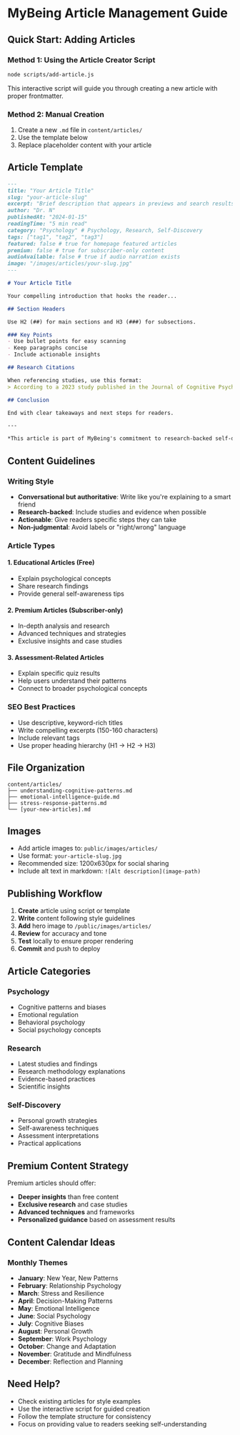 # MyBeing Article Management Guide

## Quick Start: Adding Articles

### Method 1: Using the Article Creator Script
```bash
node scripts/add-article.js
```
This interactive script will guide you through creating a new article with proper frontmatter.

### Method 2: Manual Creation
1. Create a new `.md` file in `content/articles/`
2. Use the template below
3. Replace placeholder content with your article

## Article Template

```markdown
---
title: "Your Article Title"
slug: "your-article-slug"
excerpt: "Brief description that appears in previews and search results"
author: "Dr. N"
publishedAt: "2024-01-15"
readingTime: "5 min read"
category: "Psychology" # Psychology, Research, Self-Discovery
tags: ["tag1", "tag2", "tag3"]
featured: false # true for homepage featured articles
premium: false # true for subscriber-only content
audioAvailable: false # true if audio narration exists
image: "/images/articles/your-slug.jpg"
---

# Your Article Title

Your compelling introduction that hooks the reader...

## Section Headers

Use H2 (##) for main sections and H3 (###) for subsections.

### Key Points
- Use bullet points for easy scanning
- Keep paragraphs concise
- Include actionable insights

## Research Citations

When referencing studies, use this format:
> According to a 2023 study published in the Journal of Cognitive Psychology...

## Conclusion

End with clear takeaways and next steps for readers.

---

*This article is part of MyBeing's commitment to research-backed self-discovery.*
```

## Content Guidelines

### Writing Style
- **Conversational but authoritative**: Write like you're explaining to a smart friend
- **Research-backed**: Include studies and evidence when possible
- **Actionable**: Give readers specific steps they can take
- **Non-judgmental**: Avoid labels or "right/wrong" language

### Article Types

#### 1. Educational Articles (Free)
- Explain psychological concepts
- Share research findings
- Provide general self-awareness tips

#### 2. Premium Articles (Subscriber-only)
- In-depth analysis and research
- Advanced techniques and strategies
- Exclusive insights and case studies

#### 3. Assessment-Related Articles
- Explain specific quiz results
- Help users understand their patterns
- Connect to broader psychological concepts

### SEO Best Practices
- Use descriptive, keyword-rich titles
- Write compelling excerpts (150-160 characters)
- Include relevant tags
- Use proper heading hierarchy (H1 → H2 → H3)

## File Organization

```
content/articles/
├── understanding-cognitive-patterns.md
├── emotional-intelligence-guide.md
├── stress-response-patterns.md
└── [your-new-articles].md
```

## Images
- Add article images to: `public/images/articles/`
- Use format: `your-article-slug.jpg`
- Recommended size: 1200x630px for social sharing
- Include alt text in markdown: `![Alt description](image-path)`

## Publishing Workflow

1. **Create** article using script or template
2. **Write** content following style guidelines
3. **Add** hero image to `/public/images/articles/`
4. **Review** for accuracy and tone
5. **Test** locally to ensure proper rendering
6. **Commit** and push to deploy

## Article Categories

### Psychology
- Cognitive patterns and biases
- Emotional regulation
- Behavioral psychology
- Social psychology concepts

### Research
- Latest studies and findings
- Research methodology explanations
- Evidence-based practices
- Scientific insights

### Self-Discovery
- Personal growth strategies
- Self-awareness techniques
- Assessment interpretations
- Practical applications

## Premium Content Strategy

Premium articles should offer:
- **Deeper insights** than free content
- **Exclusive research** and case studies
- **Advanced techniques** and frameworks
- **Personalized guidance** based on assessment results

## Content Calendar Ideas

### Monthly Themes
- **January**: New Year, New Patterns
- **February**: Relationship Psychology
- **March**: Stress and Resilience
- **April**: Decision-Making Patterns
- **May**: Emotional Intelligence
- **June**: Social Psychology
- **July**: Cognitive Biases
- **August**: Personal Growth
- **September**: Work Psychology
- **October**: Change and Adaptation
- **November**: Gratitude and Mindfulness
- **December**: Reflection and Planning

## Need Help?

- Check existing articles for style examples
- Use the interactive script for guided creation
- Follow the template structure for consistency
- Focus on providing value to readers seeking self-understanding
